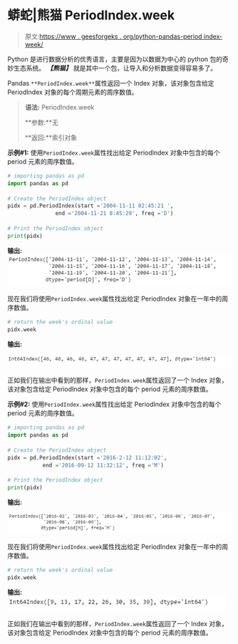 # 蟒蛇|熊猫 PeriodIndex.week

> 原文:[https://www . geesforgeks . org/python-pandas-period index-week/](https://www.geeksforgeeks.org/python-pandas-periodindex-week/)

Python 是进行数据分析的优秀语言，主要是因为以数据为中心的 python 包的奇妙生态系统。 ***【熊猫】*** 就是其中一个包，让导入和分析数据变得容易多了。

Pandas `**PeriodIndex.week**`属性返回一个 Index 对象，该对象包含给定 PeriodIndex 对象的每个周期元素的周序数值。

> **语法:** PeriodIndex.week
> 
> **参数:**无
> 
> **返回:**索引对象

**示例#1:** 使用`PeriodIndex.week`属性找出给定 PeriodIndex 对象中包含的每个 period 元素的周序数值。

```py
# importing pandas as pd
import pandas as pd

# Create the PeriodIndex object
pidx = pd.PeriodIndex(start ='2004-11-11 02:45:21 ', 
               end ='2004-11-21 8:45:29', freq ='D')

# Print the PeriodIndex object
print(pidx)
```

**输出:**
![](img/e450cb83bc7578514d3e77f8b331051e.png)

现在我们将使用`PeriodIndex.week`属性找出给定 PeriodIndex 对象在一年中的周序数值。

```py
# return the week's ordinal value
pidx.week
```

**输出:**

![](img/0a6e0d52395e6c1d6891a327c09c1c11.png)

正如我们在输出中看到的那样，`PeriodIndex.week`属性返回了一个 Index 对象，该对象包含给定 PeriodIndex 对象中包含的每个 period 元素的周序数值。

**示例#2:** 使用`PeriodIndex.week`属性找出给定 PeriodIndex 对象中包含的每个 period 元素的周序数值。

```py
# importing pandas as pd
import pandas as pd

# Create the PeriodIndex object
pidx = pd.PeriodIndex(start ='2016-2-12 11:12:02', 
           end ='2016-09-12 11:32:12', freq ='M')

# Print the PeriodIndex object
print(pidx)
```

**输出:**

![](img/a9b4b792185dbb89ed084839e4a77192.png)

现在我们将使用`PeriodIndex.week`属性找出给定 PeriodIndex 对象在一年中的周序数值。

```py
# return the week's ordinal value
pidx.week
```

**输出:**
![](img/01632961fdd612fdeb49d3739efa8c12.png)

正如我们在输出中看到的那样，`PeriodIndex.week`属性返回了一个 Index 对象，该对象包含给定 PeriodIndex 对象中包含的每个 period 元素的周序数值。